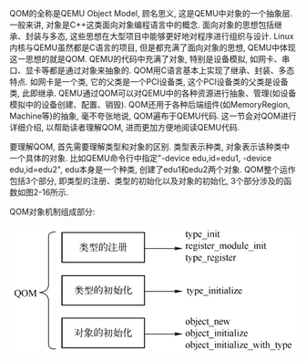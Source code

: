 
QOM的全称是QEMU Object Model, 顾名思义, 这是QEMU中对象的一个抽象层. 一般来讲, 对象是C++这类面向对象编程语言中的概念. 面向对象的思想包括继承、封装与多态, 这些思想在大型项目中能够更好地对程序进行组织与设计. Linux内核与QEMU虽然都是C语言的项目, 但是都充满了面向对象的思想, QEMU中体现这一思想的就是QOM. QEMU的代码中充满了对象, 特别是设备模拟, 如网卡、串口、显卡等都是通过对象来抽象的. QOM用C语言基本上实现了继承、封装、多态特点. 如网卡是一个类, 它的父类是一个PCI设备类, 这个PCI设备类的父类是设备类, 此即继承. QEMU通过QOM可以对QEMU中的各种资源进行抽象、管理(如设备模拟中的设备创建、配置、销毁). QOM还用于各种后端组件(如MemoryRegion, Machine等)的抽象, 毫不夸张地说, QOM遍布于QEMU代码. 这一节会对QOM进行详细介绍, 以帮助读者理解QOM, 进而更加方便地阅读QEMU代码.

要理解QOM, 首先需要理解类型和对象的区别. 类型表示种类, 对象表示该种类中一个具体的对象. 比如QEMU命令行中指定"-device edu,id=edu1, -device edu,id=edu2", edu本身是一个种类, 创建了edu1和edu2两个对象. QOM整个运作包括3个部分, 即类型的注册、类型的初始化以及对象的初始化, 3个部分涉及的函数如图2-16所示.

QOM对象机制组成部分:

![2024-06-23-00-00-41.png](./images/2024-06-23-00-00-41.png)

